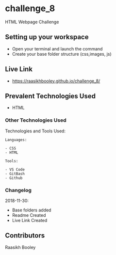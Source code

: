 # challenge_8

HTML Webpage Challenge

## Setting up your workspace

- Open your terminal and launch the command 
- Create your base folder structure (css,images, js)

## Live Link
- https://raasikhbooley.github.io/challenge_8/

## Prevalent Technologies Used

 - HTML
 

### Other Technologies Used

Technologies and Tools Used:

```
Languages:

- CSS
- HTML

```
```
Tools:

- VS Code
- GitBash
- Github

```

### Changelog

2018-11-30:
- Base folders added
- Readme Created
- Live Link Created

## Contributors

Raasikh Booley